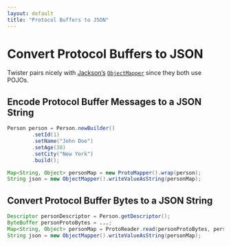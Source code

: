 ```yaml
---
layout: default
title: "Protocol Buffers to JSON"
---
```


# Convert Protocol Buffers to JSON

Twister pairs nicely with [Jackson’s](https://github.com/FasterXML/jackson) [`ObjectMapper`](https://fasterxml.github.io/jackson-databind/javadoc/2.7/com/fasterxml/jackson/databind/ObjectMapper.html) since they both use POJOs.

## Encode Protocol Buffer Messages to a JSON String

```java
Person person = Person.newBuilder()
        .setId(1)
        .setName("John Doe")
        .setAge(30)
        .setCity("New York")
        .build();

Map<String, Object> personMap = new ProtoMapper().wrap(person);
String json = new ObjectMapper().writeValueAsString(personMap);
```

## Convert Protocol Buffer Bytes to a JSON String

```java
Descriptor personDescriptor = Person.getDescriptor();
ByteBuffer personProtoBytes = ...;
Map<String, Object> personMap = ProtoReader.read(personProtoBytes, personDescriptor);
String json = new ObjectMapper().writeValueAsString(personMap);
```
